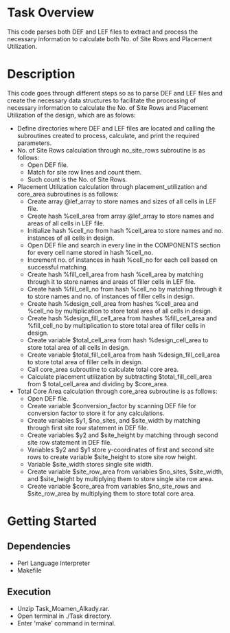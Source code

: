 # Task Overview
This code parses both DEF and LEF files to extract and process the necessary information to calculate both No. of Site Rows and Placement Utilization.

# Description
This code goes through different steps so as to parse DEF and LEF files and create the necessary data structures to facilitate the processing of necessary information to calculate the No. of Site Rows and Placement Utilization of the design, which are as folows:
* Define directories where DEF and LEF files are located and calling the subroutines created to process, calculate, and print the required parameters.
* No. of Site Rows calculation through no_site_rows subroutine is as follows:
    * Open DEF file.
    * Match for site row lines and count them.
    * Such count is the No. of Site Rows.
* Placement Utilization calculation through placement_utilization and core_area subroutines is as follows:
    * Create array @lef_array to store names and sizes of all cells in LEF file.
    * Create hash %cell_area from array @lef_array to store names and areas of all cells in LEF file.
    * Initialize hash %cell_no from hash %cell_area to store names and no. instances of all cells in design.
    * Open DEF file and search in every line in the COMPONENTS section for every cell name stored in hash %cell_no.
    * Increment no. of instances in hash %cell_no for each cell based on successful matching.
    * Create hash %fill_cell_area from hash %cell_area by matching through it to store names and areas of filler cells in LEF file.
    * Create hash %fill_cell_no from hash %cell_no by matching through it to store names and no. of instances of filler cells in design.
    * Create hash %design_cell_area from hashes %cell_area and %cell_no by multiplication to store total area of all cells in design.
    * Create hash %design_fill_cell_area from hashes %fill_cell_area and %fill_cell_no by multiplication to store total area of filler cells in design.
    * Create variable $total_cell_area from hash %design_cell_area to store total area of all cells in design.
    * Create variable $total_fill_cell_area from hash %design_fill_cell_area to store total area of filler cells in design.
    * Call core_area subroutine to calculate total core area.
    * Calculate placement utilization by subtracting $total_fill_cell_area from $ total_cell_area and dividing by $core_area.
* Total Core Area calculation through core_area subroutine is as follows:
    * Open DEF file.
    * Create variable $conversion_factor by scanning DEF file for conversion factor to store it for any calculations.
    * Create variables $y1, $no_sites, and $site_width by matching through first site row statement in DEF file.
    * Create variables $y2 and $site_height by matching through second site row statement in DEF file.
    * Variables $y2 and $y1 store y-coordinates of first and second site rows to create variable $site_height to store site row height.
    * Variable $site_width stores single site width.
    * Create variable $site_row_area from variables $no_sites, $site_width, and $site_height by multiplying them to store single site row area.
    * Create variable $core_area from variables $no_site_rows and $site_row_area by multiplying them to store total core area.

# Getting Started
## Dependencies
* Perl Language Interpreter
* Makefile

## Execution
* Unzip Task_Moamen_Alkady.rar.
* Open terminal in ./Task directory.
* Enter 'make' command in terminal.